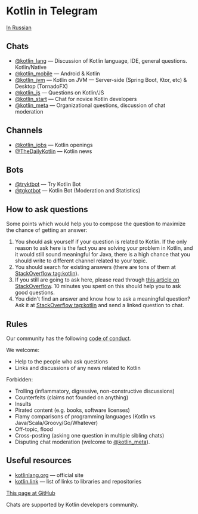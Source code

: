 # Kotlin in Telegram

[In Russian](https://kotlinby.github.io/kotlin-telegram/)

## Chats

* [@kotlin_lang](https://t.me/kotlin_lang) — Discussion of Kotlin language, IDE, general questions. Kotlin/Native
* [@kotlin_mobile](https://t.me/kotlin_mobile) — Android & Kotlin
* [@kotlin_jvm](https://t.me/kotlin_jvm) — Kotlin on JVM — Server-side (Spring Boot, Ktor, etc) & Desktop (TornadoFX)
* [@kotlin_js](https://t.me/kotlin_js) — Questions on Kotlin/JS
* [@kotlin_start](https://t.me/kotlin_start) — Chat for novice Kotlin developers
* [@kotlin_meta](https://t.me/kotlin_meta) — Organizational questions, discussion of chat moderation

## Channels

* [@kotlin_jobs](https://t.me/kotlin_jobs) — Kotlin openings
* [@TheDailyKotlin](https://t.me/TheDailyKotlin) — Kotlin news

## Bots

* [@tryktbot](https://t.me/tryktbot) — Try Kotlin Bot
* [@tgkotbot](https://t.me/tgkotbot) — Kotlin Bot (Moderation and Statistics)

## How to ask questions

Some points which would help you to compose the question to maximize the chance of getting an answer:

1. You should ask yourself if your question is related to Kotlin. If the only reason to ask here is the fact you are solving your problem in Kotlin, and it would still sound meaningful for Java, there is a high chance that you should write to different channel related to your topic.
1. You should search for existing answers (there are tons of them at [StackOverflow tag:kotlin](https://stackoverflow.com/questions/tagged/kotlin)).
1. If you still are going to ask here, please read through [this article on StackOverflow](https://stackoverflow.com/help/how-to-ask). 10 minutes you spent on this should help you to ask good questions.
1. You didn't find an answer and know how to ask a meaningful question? Ask it at [StackOverflow tag:kotlin](https://stackoverflow.com/questions/tagged/kotlin) and send a linked question to chat.

## Rules

Our community has the following [code of conduct](https://kotlinby.github.io/kotlin-telegram/en/code-of-conduct).

We welcome:

* Help to the people who ask questions
* Links and discussions of any news related to Kotlin

Forbidden: 

* Trolling (inflammatory, digressive, non-constructive discussions)
* Counterfeits (claims not founded on anything)
* Insults
* Pirated content (e.g. books, software licenses)
* Flamy comparisons of programming languages (Kotlin vs Java/Scala/Groovy/Go/Whatever)
* Off-topic, flood
* Cross-posting (asking one question in multiple sibling chats)
* Disputing chat moderation (welcome to [@kotlin_meta](https://t.me/kotlin_meta)).

## Useful resources

* [kotlinlang.org](http://kotlinlang.org/) — official site
* [kotlin.link](https://kotlin.link/) — list of links to libraries and repositories

[This page at GitHub](https://github.com/KotlinBy/kotlin-telegram/blob/master/docs/en/index.md)

Chats are supported by Kotlin developers community.
